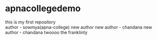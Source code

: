 # apnacollegedemo
this is my first repository
<br>
author - sowmya(apna-college)
new author
new author - chandana
new author - chandana twoooo
the franklinty
